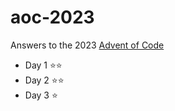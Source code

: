 # aoc-2023
Answers to the 2023 [Advent of Code](https://adventofcode.com/)

- Day 1 ⭐️⭐️
- Day 2 ⭐️⭐️
- Day 3 ⭐️
